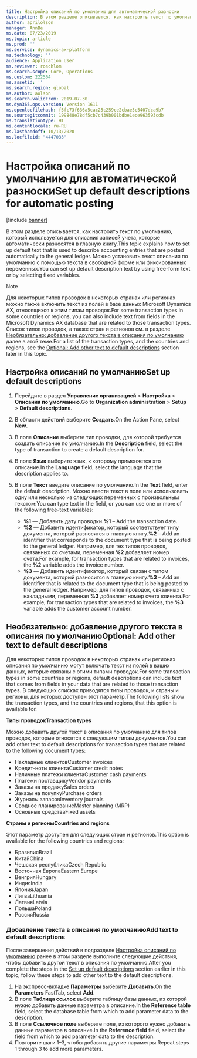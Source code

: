 ```yaml
---
title: Настройка описаний по умолчанию для автоматической разноски
description: В этом разделе описывается, как настроить текст по умолчанию, который используется для описания записей учета, которые автоматически разносятся в главную книгу. Можно установить текст описания по умолчанию с помощью текста в свободной форме или фиксированных переменных.
author: aprilolson
manager: AnnBe
ms.date: 07/23/2019
ms.topic: article
ms.prod: ''
ms.service: dynamics-ax-platform
ms.technology: ''
audience: Application User
ms.reviewer: roschlom
ms.search.scope: Core, Operations
ms.custom: 222564
ms.assetid: ''
ms.search.region: global
ms.author: aolson
ms.search.validFrom: 2019-07-30
ms.dyn365.ops.version: Version 1611
ms.openlocfilehash: f5fc73f636a5cac25c259ce2cbae5c5407dca9b7
ms.sourcegitcommit: 199848e78df5cb7c439b001bdbe1ece963593cdb
ms.translationtype: HT
ms.contentlocale: ru-RU
ms.lasthandoff: 10/13/2020
ms.locfileid: "4447033"
---
```

# <a name="set-up-default-descriptions-for-automatic-posting"></a><span data-ttu-id="b83a7-104">Настройка описаний по умолчанию для автоматической разноски</span><span class="sxs-lookup"><span data-stu-id="b83a7-104">Set up default descriptions for automatic posting</span></span>

[!include [banner](../includes/banner.md)]

<span data-ttu-id="b83a7-105">В этом разделе описывается, как настроить текст по умолчанию, который используется для описания записей учета, которые автоматически разносятся в главную книгу.</span><span class="sxs-lookup"><span data-stu-id="b83a7-105">This topic explains how to set up default text that is used to describe accounting entries that are posted automatically to the general ledger.</span></span> <span data-ttu-id="b83a7-106">Можно установить текст описания по умолчанию с помощью текста в свободной форме или фиксированных переменных.</span><span class="sxs-lookup"><span data-stu-id="b83a7-106">You can set up default description text by using free-form text or by selecting fixed variables.</span></span>

> [!NOTE]
> <span data-ttu-id="b83a7-107">Для некоторых типов проводок в некоторых странах или регионах можно также включить текст из полей в базе данных Microsoft Dynamics AX, относящихся к этим типам проводок.</span><span class="sxs-lookup"><span data-stu-id="b83a7-107">For some transaction types in some countries or regions, you can also include text from fields in the Microsoft Dynamics AX database that are related to those transaction types.</span></span> <span data-ttu-id="b83a7-108">Список типов проводок, а также стран и регионов см. в разделе [Необязательно: добавление другого текста в описания по умолчанию](#optional-add-other-text-to-default-descriptions) далее в этой теме.</span><span class="sxs-lookup"><span data-stu-id="b83a7-108">For a list of the transaction types, and the countries and regions, see the [Optional: Add other text to default descriptions](#optional-add-other-text-to-default-descriptions) section later in this topic.</span></span>

## <a name="set-up-default-descriptions"></a><span data-ttu-id="b83a7-109">Настройка описаний по умолчанию</span><span class="sxs-lookup"><span data-stu-id="b83a7-109">Set up default descriptions</span></span>

1. <span data-ttu-id="b83a7-110">Перейдите в раздел **Управление организацией** \> **Настройка** \> **Описания по умолчанию**.</span><span class="sxs-lookup"><span data-stu-id="b83a7-110">Go to **Organization administration** \> **Setup** \> **Default descriptions**.</span></span>
2. <span data-ttu-id="b83a7-111">В области действий выберите **Создать**.</span><span class="sxs-lookup"><span data-stu-id="b83a7-111">On the Action Pane, select **New**.</span></span>
3. <span data-ttu-id="b83a7-112">В поле **Описание** выберите тип проводки, для которой требуется создать описание по умолчанию.</span><span class="sxs-lookup"><span data-stu-id="b83a7-112">In the **Description** field, select the type of transaction to create a default description for.</span></span>
4. <span data-ttu-id="b83a7-113">В поле **Язык** выберите язык, к которому применяется это описание.</span><span class="sxs-lookup"><span data-stu-id="b83a7-113">In the **Language** field, select the language that the description applies to.</span></span>
5. <span data-ttu-id="b83a7-114">В поле **Текст** введите описание по умолчанию.</span><span class="sxs-lookup"><span data-stu-id="b83a7-114">In the **Text** field, enter the default description.</span></span> <span data-ttu-id="b83a7-115">Можно ввести текст в поле или использовать одну или несколько из следующих переменных с произвольным текстом:</span><span class="sxs-lookup"><span data-stu-id="b83a7-115">You can type text in the field, or you can use one or more of the following free-text variables:</span></span>

    - <span data-ttu-id="b83a7-116">**%1** — Добавить дату проводки.</span><span class="sxs-lookup"><span data-stu-id="b83a7-116">**%1** – Add the transaction date.</span></span>
    - <span data-ttu-id="b83a7-117">**%2** — Добавить идентификатор, который соответствует типу документа, который разносится в главную книгу.</span><span class="sxs-lookup"><span data-stu-id="b83a7-117">**%2** – Add an identifier that corresponds to the document type that is being posted to the general ledger.</span></span> <span data-ttu-id="b83a7-118">Например, для тех типов проводок, связанных со счетами, переменная **%2** добавляет номер счета.</span><span class="sxs-lookup"><span data-stu-id="b83a7-118">For example, for transaction types that are related to invoices, the **%2** variable adds the invoice number.</span></span>
    - <span data-ttu-id="b83a7-119">**%3** — Добавить идентификатор, который связан с типом документа, который разносится в главную книгу.</span><span class="sxs-lookup"><span data-stu-id="b83a7-119">**%3** – Add an identifier that is related to the document type that is being posted to the general ledger.</span></span> <span data-ttu-id="b83a7-120">Например, для типов проводок, связанных с накладными, переменная **%3** добавляет номер счета клиента.</span><span class="sxs-lookup"><span data-stu-id="b83a7-120">For example, for transaction types that are related to invoices, the **%3** variable adds the customer account number.</span></span>

## <a name="optional-add-other-text-to-default-descriptions"></a><span data-ttu-id="b83a7-121">Необязательно: добавление другого текста в описания по умолчанию</span><span class="sxs-lookup"><span data-stu-id="b83a7-121">Optional: Add other text to default descriptions</span></span>

<span data-ttu-id="b83a7-122">Для некоторых типов проводок в некоторых странах или регионах описания по умолчанию могут включать текст из полей в ваших данных, которые связаны с этими типами проводок.</span><span class="sxs-lookup"><span data-stu-id="b83a7-122">For some transaction types in some countries or regions, default descriptions can include text that comes from fields in your data that are related to those transaction types.</span></span> <span data-ttu-id="b83a7-123">В следующих списках приводятся типы проводок, и страны и регионы, для которых доступен этот параметр.</span><span class="sxs-lookup"><span data-stu-id="b83a7-123">The following lists show the transaction types, and the countries and regions, that this option is available for.</span></span>

<span data-ttu-id="b83a7-124">**Типы проводок**</span><span class="sxs-lookup"><span data-stu-id="b83a7-124">**Transaction types**</span></span>

<span data-ttu-id="b83a7-125">Можно добавить другой текст в описания по умолчанию для типов проводок, которые относятся к следующим типам документов.</span><span class="sxs-lookup"><span data-stu-id="b83a7-125">You can add other text to default descriptions for transaction types that are related to the following document types:</span></span>

- <span data-ttu-id="b83a7-126">Накладные клиентов</span><span class="sxs-lookup"><span data-stu-id="b83a7-126">Customer invoices</span></span>
- <span data-ttu-id="b83a7-127">Кредит-ноты клиента</span><span class="sxs-lookup"><span data-stu-id="b83a7-127">Customer credit notes</span></span>
- <span data-ttu-id="b83a7-128">Наличные платежи клиента</span><span class="sxs-lookup"><span data-stu-id="b83a7-128">Customer cash payments</span></span>
- <span data-ttu-id="b83a7-129">Платежи поставщику</span><span class="sxs-lookup"><span data-stu-id="b83a7-129">Vendor payments</span></span>
- <span data-ttu-id="b83a7-130">Заказы на продажу</span><span class="sxs-lookup"><span data-stu-id="b83a7-130">Sales orders</span></span>
- <span data-ttu-id="b83a7-131">Заказы на покупку</span><span class="sxs-lookup"><span data-stu-id="b83a7-131">Purchase orders</span></span>
- <span data-ttu-id="b83a7-132">Журналы запасов</span><span class="sxs-lookup"><span data-stu-id="b83a7-132">Inventory journals</span></span>
- <span data-ttu-id="b83a7-133">Сводное планирование</span><span class="sxs-lookup"><span data-stu-id="b83a7-133">Master planning (MRP)</span></span>
- <span data-ttu-id="b83a7-134">Основные средства</span><span class="sxs-lookup"><span data-stu-id="b83a7-134">Fixed assets</span></span>

<span data-ttu-id="b83a7-135">**Страны и регионы**</span><span class="sxs-lookup"><span data-stu-id="b83a7-135">**Countries and regions**</span></span>

<span data-ttu-id="b83a7-136">Этот параметр доступен для следующих стран и регионов.</span><span class="sxs-lookup"><span data-stu-id="b83a7-136">This option is available for the following countries and regions:</span></span>

- <span data-ttu-id="b83a7-137">Бразилия</span><span class="sxs-lookup"><span data-stu-id="b83a7-137">Brazil</span></span>
- <span data-ttu-id="b83a7-138">Китай</span><span class="sxs-lookup"><span data-stu-id="b83a7-138">China</span></span>
- <span data-ttu-id="b83a7-139">Чешская республика</span><span class="sxs-lookup"><span data-stu-id="b83a7-139">Czech Republic</span></span>
- <span data-ttu-id="b83a7-140">Восточная Европа</span><span class="sxs-lookup"><span data-stu-id="b83a7-140">Eastern Europe</span></span>
- <span data-ttu-id="b83a7-141">Венгрия</span><span class="sxs-lookup"><span data-stu-id="b83a7-141">Hungary</span></span>
- <span data-ttu-id="b83a7-142">Индия</span><span class="sxs-lookup"><span data-stu-id="b83a7-142">India</span></span>
- <span data-ttu-id="b83a7-143">Япония</span><span class="sxs-lookup"><span data-stu-id="b83a7-143">Japan</span></span>
- <span data-ttu-id="b83a7-144">Литва</span><span class="sxs-lookup"><span data-stu-id="b83a7-144">Lithuania</span></span>
- <span data-ttu-id="b83a7-145">Латвия</span><span class="sxs-lookup"><span data-stu-id="b83a7-145">Latvia</span></span>
- <span data-ttu-id="b83a7-146">Польша</span><span class="sxs-lookup"><span data-stu-id="b83a7-146">Poland</span></span>
- <span data-ttu-id="b83a7-147">Россия</span><span class="sxs-lookup"><span data-stu-id="b83a7-147">Russia</span></span>

### <a name="add-text-to-default-descriptions"></a><span data-ttu-id="b83a7-148">Добавление текста в описания по умолчанию</span><span class="sxs-lookup"><span data-stu-id="b83a7-148">Add text to default descriptions</span></span>

<span data-ttu-id="b83a7-149">После завершения действий в подразделе [Настройка описаний по умолчанию](#set-up-default-descriptions) ранее в этом разделе выполните следующие действия, чтобы добавить другой текст в описания по умолчанию.</span><span class="sxs-lookup"><span data-stu-id="b83a7-149">After you complete the steps in the [Set up default descriptions](#set-up-default-descriptions) section earlier in this topic, follow these steps to add other text to the default descriptions.</span></span>

1. <span data-ttu-id="b83a7-150">На экспресс-вкладке **Параметры** выберите **Добавить**.</span><span class="sxs-lookup"><span data-stu-id="b83a7-150">On the **Parameters** FastTab, select **Add**.</span></span>
2. <span data-ttu-id="b83a7-151">В поле **Таблица ссылок** выберите таблицу базы данных, из которой нужно добавить данные параметра в описание.</span><span class="sxs-lookup"><span data-stu-id="b83a7-151">In the **Reference table** field, select the database table from which to add parameter data to the description.</span></span>
3. <span data-ttu-id="b83a7-152">В поле **Ссылочное поле** выберите поле, из которого нужно добавить данные параметра в описание.</span><span class="sxs-lookup"><span data-stu-id="b83a7-152">In the **Reference field** field, select the field from which to add parameter data to the description.</span></span>
4. <span data-ttu-id="b83a7-153">Повторите шаги 1–3, чтобы добавить другие параметры.</span><span class="sxs-lookup"><span data-stu-id="b83a7-153">Repeat steps 1 through 3 to add more parameters.</span></span>
